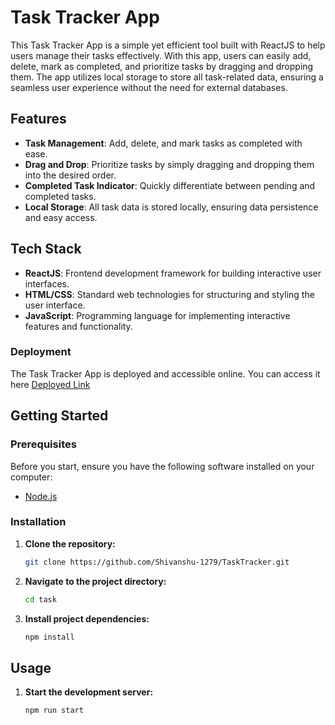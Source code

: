 # Task Tracker App

This Task Tracker App is a simple yet efficient tool built with ReactJS to help users manage their tasks effectively. With this app, users can easily add, delete, mark as completed, and prioritize tasks by dragging and dropping them. The app utilizes local storage to store all task-related data, ensuring a seamless user experience without the need for external databases.

## Features

- **Task Management**: Add, delete, and mark tasks as completed with ease.
- **Drag and Drop**: Prioritize tasks by simply dragging and dropping them into the desired order.
- **Completed Task Indicator**: Quickly differentiate between pending and completed tasks.
- **Local Storage**: All task data is stored locally, ensuring data persistence and easy access.

## Tech Stack

- **ReactJS**: Frontend development framework for building interactive user interfaces.
- **HTML/CSS**: Standard web technologies for structuring and styling the user interface.
- **JavaScript**: Programming language for implementing interactive features and functionality.

 ### Deployment

The Task Tracker App is deployed and accessible online. You can access it here [Deployed Link](https://task-tracker-beta-fawn.vercel.app/)

## Getting Started

### Prerequisites

Before you start, ensure you have the following software installed on your computer:

- [Node.js](https://nodejs.org/)

### Installation

1. **Clone the repository:**

   ```bash
   git clone https://github.com/Shivanshu-1279/TaskTracker.git
   ```

2. **Navigate to the project directory:**

   ```bash
   cd task
   ```

3. **Install project dependencies:**

   ```bash
   npm install
   ```

## Usage

1. **Start the development server:**

   ```bash
   npm run start
